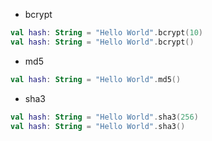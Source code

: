 * bcrypt

```kotlin
val hash: String = "Hello World".bcrypt(10)
val hash: String = "Hello World".bcrypt()
```

* md5

```kotlin
val hash: String = "Hello World".md5()
```

* sha3

```kotlin
val hash: String = "Hello World".sha3(256)
val hash: String = "Hello World".sha3()
```
